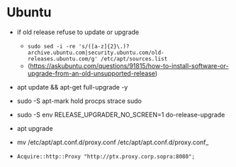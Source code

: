 # Ubuntu
* if old release refuse to update or upgrade
  * `sudo sed -i -re 's/([a-z]{2}\.)?archive.ubuntu.com|security.ubuntu.com/old-releases.ubuntu.com/g' /etc/apt/sources.list`
  * (https://askubuntu.com/questions/91815/how-to-install-software-or-upgrade-from-an-old-unsupported-release)

* apt update && apt-get full-upgrade -y
* sudo -S apt-mark hold procps strace sudo
* sudo -S env RELEASE_UPGRADER_NO_SCREEN=1 do-release-upgrade

* apt upgrade <specific-package>
 
 * mv /etc/apt/apt.conf.d/proxy.conf /etc/apt/apt.conf.d/proxy.conf_
 * `Acquire::http::Proxy "http://ptx.proxy.corp.sopra:8080";`
